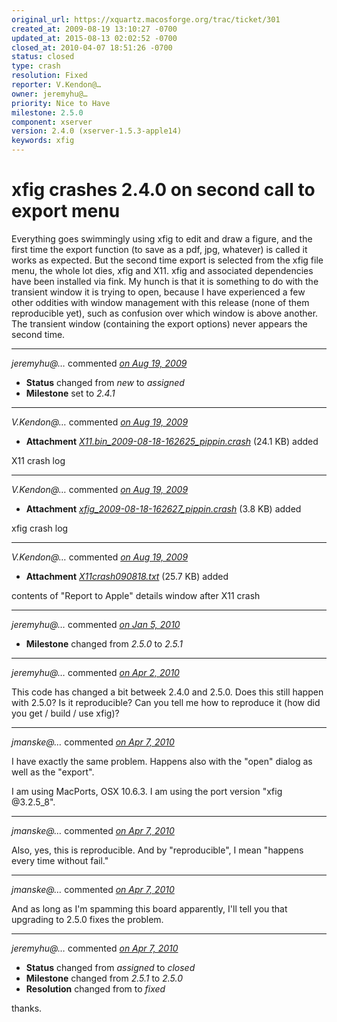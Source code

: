 ```yaml
---
original_url: https://xquartz.macosforge.org/trac/ticket/301
created_at: 2009-08-19 13:10:27 -0700
updated_at: 2015-08-13 02:02:52 -0700
closed_at: 2010-04-07 18:51:26 -0700
status: closed
type: crash
resolution: Fixed
reporter: V.Kendon@…
owner: jeremyhu@…
priority: Nice to Have
milestone: 2.5.0
component: xserver
version: 2.4.0 (xserver-1.5.3-apple14)
keywords: xfig
---
```


xfig crashes 2.4.0 on second call to export menu
================================================


Everything goes swimmingly using xfig to edit and draw a figure, and the first time the export function (to save as a pdf, jpg, whatever) is called it works as expected. But the second time export is selected from the xfig file menu, the whole lot dies, xfig and X11. xfig and associated dependencies have been installed via fink.
My hunch is that it is something to do with the transient window it is trying to open, because I have experienced a few other oddities with window management with this release (none of them reproducible yet), such as confusion over which window is above another. The transient window (containing the export options) never appears the second time.



---

*jeremyhu@…* commented *[on Aug 19, 2009](https://xquartz.macosforge.org/trac/ticket/301#comment:1 "August 19, 2009 at 1:13 PM PDT")*

-   **Status** changed from *new* to *assigned*
-   **Milestone** set to *2.4.1*



---

*V.Kendon@…* commented *[on Aug 19, 2009](https://xquartz.macosforge.org/trac/attachment/ticket/301/X11.bin_2009-08-18-162625_pippin.crash "August 19, 2009 at 1:17 PM PDT")*

-   **Attachment** *[X11.bin\_2009-08-18-162625\_pippin.crash](../attachment/ticket/301/X11.bin_2009-08-18-162625_pippin.crash)* (24.1 KB) added

X11 crash log



---

*V.Kendon@…* commented *[on Aug 19, 2009](https://xquartz.macosforge.org/trac/attachment/ticket/301/xfig_2009-08-18-162627_pippin.crash "August 19, 2009 at 1:17 PM PDT")*

-   **Attachment** *[xfig\_2009-08-18-162627\_pippin.crash](../attachment/ticket/301/xfig_2009-08-18-162627_pippin.crash)* (3.8 KB) added

xfig crash log



---

*V.Kendon@…* commented *[on Aug 19, 2009](https://xquartz.macosforge.org/trac/attachment/ticket/301/X11crash090818.txt "August 19, 2009 at 1:18 PM PDT")*

-   **Attachment** *[X11crash090818.txt](../attachment/ticket/301/X11crash090818.txt)* (25.7 KB) added

contents of "Report to Apple" details window after X11 crash



---

*jeremyhu@…* commented *[on Jan 5, 2010](https://xquartz.macosforge.org/trac/ticket/301#comment:2 "January 5, 2010 at 7:09 PM PST")*

-   **Milestone** changed from *2.5.0* to *2.5.1*



---

*jeremyhu@…* commented *[on Apr 2, 2010](https://xquartz.macosforge.org/trac/ticket/301#comment:3 "April 2, 2010 at 8:58 PM PDT")*

This code has changed a bit betweek 2.4.0 and 2.5.0. Does this still happen with 2.5.0? Is it reproducible? Can you tell me how to reproduce it (how did you get / build / use xfig)?



---

*jmanske@…* commented *[on Apr 7, 2010](https://xquartz.macosforge.org/trac/ticket/301#comment:4 "April 7, 2010 at 4:50 PM PDT")*

I have exactly the same problem. Happens also with the "open" dialog as well as the "export".

I am using MacPorts, OSX 10.6.3. I am using the port version "xfig @3.2.5\_8".



---

*jmanske@…* commented *[on Apr 7, 2010](https://xquartz.macosforge.org/trac/ticket/301#comment:5 "April 7, 2010 at 5:01 PM PDT")*

Also, yes, this is reproducible. And by "reproducible", I mean "happens every time without fail."



---

*jmanske@…* commented *[on Apr 7, 2010](https://xquartz.macosforge.org/trac/ticket/301#comment:6 "April 7, 2010 at 5:34 PM PDT")*

And as long as I'm spamming this board apparently, I'll tell you that upgrading to 2.5.0 fixes the problem.



---

*jeremyhu@…* commented *[on Apr 7, 2010](https://xquartz.macosforge.org/trac/ticket/301#comment:7 "April 7, 2010 at 6:51 PM PDT")*

-   **Status** changed from *assigned* to *closed*
-   **Milestone** changed from *2.5.1* to *2.5.0*
-   **Resolution** changed from to *fixed*

thanks.



